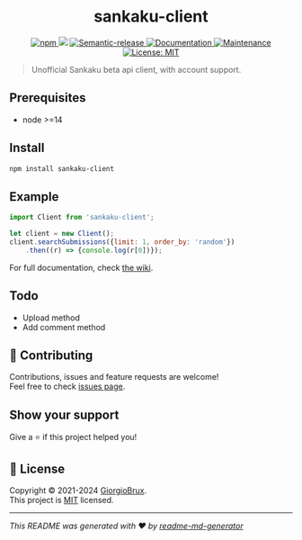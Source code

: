 <h1 align="center">sankaku-client</h1>
<p align="center">
  <a href="https://www.npmjs.com/package/sankaku-client" target="_blank">
    <img alt="npm" src="https://img.shields.io/npm/v/sankaku-client" />
  </a> 
  <img src="https://img.shields.io/badge/node-%3E%3D14-blue.svg" />
  <a href="https://github.com/semantic-release/semantic-release" target="_blank">
    <img alt="Semantic-release" src="https://img.shields.io/badge/%20%20%F0%9F%93%A6%F0%9F%9A%80-semantic--release-e10079.svg" />
  </a>  
  <a href="https://github.com/GiorgioBrux/sankaku-client/wiki" target="_blank">
    <img alt="Documentation" src="https://img.shields.io/badge/documentation-yes-brightgreen.svg" />
  </a>
  <a href="https://github.com/GiorgioBrux/sankaku-client/graphs/commit-activity" target="_blank">
    <img alt="Maintenance" src="https://img.shields.io/badge/Maintained%3F-yes-green.svg" />
  </a>
  <a href="https://github.com/GiorgioBrux/sankaku-client/blob/master/LICENSE" target="_blank">
    <img alt="License: MIT" src="https://img.shields.io/github/license/GiorgioBrux/sankaku-client" />
  </a>
</p>

> Unofficial Sankaku beta api client, with account support.

## Prerequisites

- node >=14

## Install

```sh
npm install sankaku-client
```

## Example

```js
import Client from 'sankaku-client';

let client = new Client();
client.searchSubmissions({limit: 1, order_by: 'random'})
    .then((r) => {console.log(r[0])});
```    
For full documentation, check [the wiki](https://github.com/GiorgioBrux/sankaku-client/wiki).

## Todo
- Upload method
- Add comment method

## 🤝 Contributing

Contributions, issues and feature requests are welcome!<br />Feel free to check [issues page](https://github.com/GiorgioBrux/sankaku-client/issues).

## Show your support

Give a ⭐️ if this project helped you!

## 📝 License

Copyright © 2021-2024 [GiorgioBrux](https://github.com/GiorgioBrux).<br />
This project is [MIT](https://github.com/GiorgioBrux/sankaku-client/blob/master/LICENSE) licensed.

***
_This README was generated with ❤️ by [readme-md-generator](https://github.com/kefranabg/readme-md-generator)_
